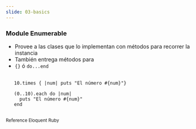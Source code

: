 ```yaml
---
slide: 03-basics
---
```

### Module Enumerable

- Provee a las clases que lo implementan con métodos para recorrer la instancia
- También entrega métodos para 
- `{}` ó  `do...end`

<pre>
  <code class="language-ruby">
   10.times { |num| puts "El número #{num}"}

   (0..10).each do |num|
     puts "El número #{num}"
   end
  </code>
</pre>
<small>Reference Eloquent Ruby</small>
